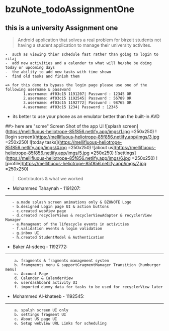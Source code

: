 # bzuNote_todoAssignmentOne
## this is a university Assignment one
>  Android application that solves a real problem for birzeit students
> not having a student application to manage their university activites.

    -  such as viewing thier schedule fast rather than going to login to ritaj
    -  add new activities and a calender to what will he/she be doing today or upcoming days 
    -  the ability to add new tasks with time shown
    -  find old tasks and finish them
    
    => for this demo to bypass the login page please use one of the following username & password
            1.username: #f03c15 1191207| Password : 12345 OR
            2.username: #f03c15 1192545| Password : 56789 OR
            3.username: #f03c15 1192772| Password : 98765 OR
            4.username: #f03c15 1234| Password : 12345 
* its better to use your phone as an emulator better than the built-in AVD

##> here are "some" Screen Shot of the app UI
![splash screen](https://mellifluous-heliotrope-85f856.netlify.app/imgs/1.jpg =250x250)
![login screen](https://mellifluous-heliotrope-85f856.netlify.app/imgs/3.jpg =250x250)
![today tasks](https://mellifluous-heliotrope-85f856.netlify.app/imgs/4.jpg =250x250)
![about us](https://mellifluous-heliotrope-85f856.netlify.app/imgs/5.jpg =250x250)
![settings](https://mellifluous-heliotrope-85f856.netlify.app/imgs/6.jpg =250x250)
![profile](https://mellifluous-heliotrope-85f856.netlify.app/imgs/7.jpg =250x250)

> Contributors & what we worked
  - Mohammed Tahaynah - 1191207:
-------------------------------------
       - a.made splash screen animations only & BZUNOTE Logo 
       - b.designed Login page UI & action buttons 
       - c.created webView page 
       - d.created recyclerViews & recyclerViewAdapter & recyclerView Manager 
       - e.Managment of the lifescycle events in activities 
       - f.validation events & login validation 
       - g.inbox UI 
       - h.created StudentModel & Authentication

 - Baker Al-sdeeq - 1192772:
  ----------------------------------------
        a. fragments & fragments management system 
        b. framgments menu & supportGragmentManager Transition (humburger menu) 
        c. Account Page
        d. Calender & CalenderView
        e. userdashboard activity UI
        f. imported dummy data for tasks to be used for recyclerView later
    
  - Mohammed Al-khateeb - 1192545:
----------------------------------
        a. spalsh screen UI only 
        b. settings fragment UI 
        c. About US page UI
        e. Setup webview URL Links for scheduling